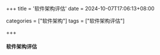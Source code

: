 +++
title = '软件架构评估'
date = 2024-10-07T17:06:13+08:00

categories = ["软件架构"]
tags = ["软件架构评估"]

+++



#### 软件架构评估

